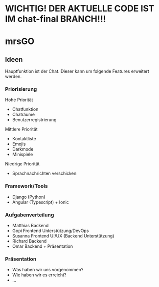 # WICHTIG! DER AKTUELLE CODE IST IM chat-final BRANCH!!!

# mrsGO

## Ideen
Hauptfunktion ist der Chat. Dieser kann um folgende Features erweitert werden.

### Priorisierung
Hohe Priorität
- Chatfunktion
- Chaträume
- Benutzerregistrierung

Mittlere Priorität
- Kontaktliste
- Emojis
- Darkmode
- Minispiele

Niedrige Priorität
- Sprachnachrichten verschicken

### Framework/Tools
- Django (Python)
- Angular (Typescript) + Ionic

### Aufgabenverteilung
- Matthias    Backend
- Gopi        Frontend Unterstützung/DevOps
- Susanna     Frontend UI/UX (Backend Unterstützung)
- Richard     Backend
- Omar        Backend + Präsentation

### Präsentation
- Was haben wir uns vorgenommen?
- Wie haben wir es erreicht?
- ...

